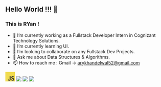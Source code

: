 ## Hello World !!! 👋
### This is RYan !

- 🔭 I’m currently working as a Fullstack Developer Intern in Cognizant Technology Solutions.
- 🌱 I’m currently learning UI.
- 👯 I’m looking to collaborate on any Fullstack Dev Projects.
- 💬 Ask me about Data Structures & Algorithms.
- 📫 How to reach me : Gmail -> arykhandelwal52@gmail.com 

<code><img height="30" src="https://raw.githubusercontent.com/github/explore/80688e429a7d4ef2fca1e82350fe8e3517d3494d/topics/javascript/javascript.png"></code>
<code><img height="30" src="https://github.com/ryan3142/ryan3142/blob/main/Assets/306px-ISO_C%2B%2B_Logo.svg.png"></code>
<code><img height="30" src="https://github.com/ryan3142/ryan3142/blob/main/Assets/5848152fcef1014c0b5e4967.png"></code>
<code><img height="30" src="https://github.com/ryan3142/ryan3142/blob/main/Assets/aws-logo.png"></code>
